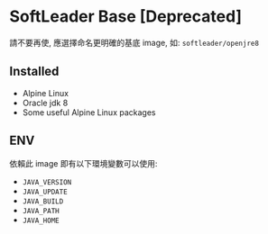 # SoftLeader Base [Deprecated]

請不要再使, 應選擇命名更明確的基底 image, 如: `softleader/openjre8`

## Installed

- Alpine Linux
- Oracle jdk 8
- Some useful Alpine Linux packages

## ENV

依賴此 image 即有以下環境變數可以使用:

- `JAVA_VERSION`
- `JAVA_UPDATE`
- `JAVA_BUILD`
- `JAVA_PATH`
- `JAVA_HOME`
